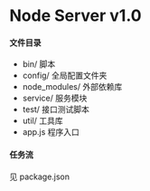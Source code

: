 
Node Server v1.0
=====

#### 文件目录

- bin/ 脚本
- config/ 全局配置文件夹
- node_modules/ 外部依赖库
- service/ 服务模块
- test/ 接口测试脚本
- util/ 工具库
- app.js 程序入口

#### 任务流

见 package.json